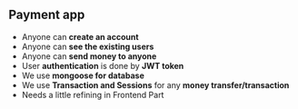 ## Payment app


- Anyone can **create an account**
- Anyone can **see the existing users**
- Anyone can **send money to anyone** 
- User **authentication** is done by **JWT token** 
- We use **mongoose for database**
- We use **Transaction and Sessions** for any **money transfer/transaction**
- Needs a little refining in Frontend Part